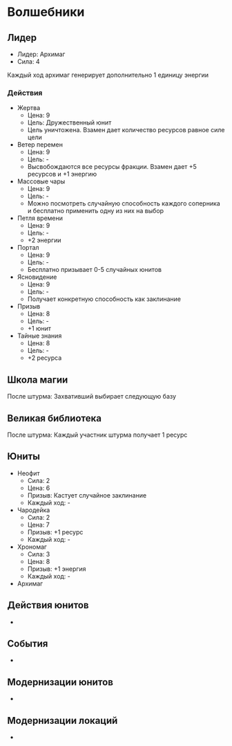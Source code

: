 # Волшебники

## Лидер

*   Лидер:  Архимаг
*   Сила:   4

Каждый ход архимаг генерирует дополнительно 1 единицу энергии

### Действия

*   Жертва
    *   Цена:   9
    *   Цель:   Дружественный юнит
    *   Цель уничтожена.
        Взамен дает количество ресурсов равное силе цели
*   Ветер перемен
    *   Цена:   9
    *   Цель:   -
    *   Высвобождаются все ресурсы фракции.
        Взамен дает +5 ресурсов и +1 энергию
*   Массовые чары
    *   Цена:   9
    *   Цель:   -
    *   Можно посмотреть случайную способность каждого соперника и бесплатно применить одну из них на выбор
*   Петля времени
    *   Цена:   9
    *   Цель:   -
    *   +2 энергии
*   Портал
    *   Цена:   9
    *   Цель:   -
    *   Бесплатно призывает 0-5 случайных юнитов
*   Ясновидение
    *   Цена:   9
    *   Цель:   -
    *   Получает конкретную способность как заклинание
*   Призыв
    *   Цена:   8
    *   Цель:   -
    *   +1 юнит
*   Тайные знания
    *   Цена:   8
    *   Цель:   -
    *   +2 ресурса

## Школа магии

После штурма: Захвативший выбирает следующую базу

## Великая библиотека

После штурма: Каждый участник штурма получает 1 ресурс

## Юниты

*   Неофит
    *   Сила:       2
    *   Цена:       6
    *   Призыв:     Кастует случайное заклинание
    *   Каждый ход: -
*   Чародейка
    *   Сила:       2
    *   Цена:       7
    *   Призыв:     +1 ресурс
    *   Каждый ход: -
*   Хрономаг
    *   Сила:       3
    *   Цена:       8
    *   Призыв:     +1 энергия
    *   Каждый ход: -
*   Архимаг

## Действия юнитов

-

## События

-

## Модернизации юнитов

-

## Модернизации локаций

-

